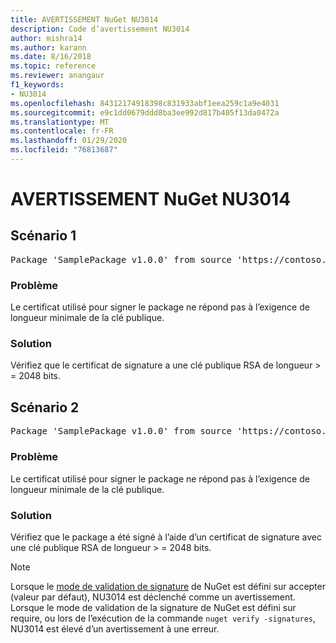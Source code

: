 ```yaml
---
title: AVERTISSEMENT NuGet NU3014
description: Code d’avertissement NU3014
author: mishra14
ms.author: karann
ms.date: 8/16/2018
ms.topic: reference
ms.reviewer: anangaur
f1_keywords:
- NU3014
ms.openlocfilehash: 84312174918398c831933abf1eea259c1a9e4031
ms.sourcegitcommit: e9c1dd0679ddd8ba3ee992d817b405f13da0472a
ms.translationtype: MT
ms.contentlocale: fr-FR
ms.lasthandoff: 01/29/2020
ms.locfileid: "76813687"
---
```

# <a name="nuget-warning-nu3014"></a>AVERTISSEMENT NuGet NU3014

## <a name="scenario-1"></a>Scénario 1

<pre>Package 'SamplePackage v1.0.0' from source 'https://contoso.com/index.json': The signing certificate does not meet a minimum public key length requirement.</pre>

### <a name="issue"></a>Problème

Le certificat utilisé pour signer le package ne répond pas à l’exigence de longueur minimale de la clé publique.


### <a name="solution"></a>Solution

Vérifiez que le certificat de signature a une clé publique RSA de longueur > = 2048 bits.



## <a name="scenario-2"></a>Scénario 2

<pre>Package 'SamplePackage v1.0.0' from source 'https://contoso.com/index.json': The primary signature's certificate does not meet a minimum public key length requirement.</pre>

### <a name="issue"></a>Problème

Le certificat utilisé pour signer le package ne répond pas à l’exigence de longueur minimale de la clé publique.


### <a name="solution"></a>Solution

Vérifiez que le package a été signé à l’aide d’un certificat de signature avec une clé publique RSA de longueur > = 2048 bits.


> [!Note]
> Lorsque le [mode de validation de signature](../../consume-packages/installing-signed-packages.md#configure-package-signature-requirements) de NuGet est défini sur accepter (valeur par défaut), NU3014 est déclenché comme un avertissement. Lorsque le mode de validation de la signature de NuGet est défini sur require, ou lors de l’exécution de la commande `nuget verify -signatures`, NU3014 est élevé d’un avertissement à une erreur. 

